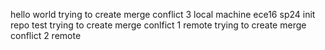 hello world
trying to create merge conflict 3 local machine
ece16 sp24 init repo test
trying to create merge conlfict 1 remote 
trying to create merge conflict 2 remote 
